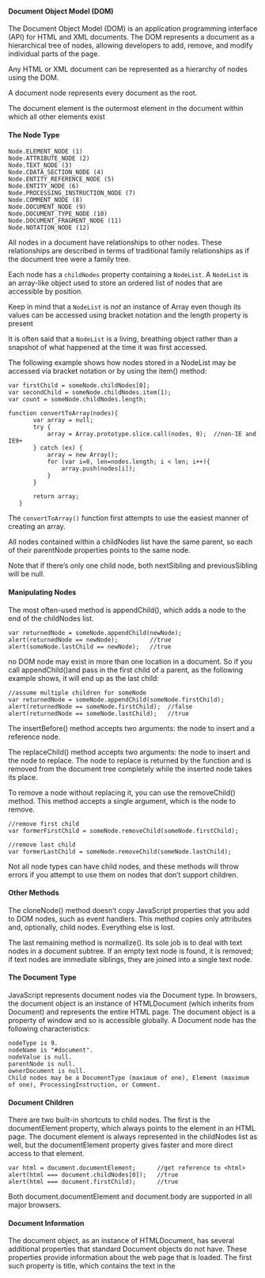 #### Document Object Model (DOM)

The Document Object Model (DOM) is an application programming interface (API) for HTML and XML documents. The DOM represents a document as a hierarchical tree of nodes, allowing developers to add, remove, and modify individual parts of the page.

Any HTML or XML document can be represented as a hierarchy of nodes using the DOM.

A document node represents every document as the root. 

The document element is the outermost element in the document within which all other elements exist

#### The Node Type

	Node.ELEMENT_NODE (1)
	Node.ATTRIBUTE_NODE (2)
	Node.TEXT_NODE (3)
	Node.CDATA_SECTION_NODE (4)
	Node.ENTITY_REFERENCE_NODE (5)
	Node.ENTITY_NODE (6)
	Node.PROCESSING_INSTRUCTION_NODE (7)
	Node.COMMENT_NODE (8)
	Node.DOCUMENT_NODE (9)
	Node.DOCUMENT_TYPE_NODE (10)
	Node.DOCUMENT_FRAGMENT_NODE (11)
	Node.NOTATION_NODE (12)

All nodes in a document have relationships to other nodes. These relationships are described in terms of traditional family relationships as if the document tree were a family tree.

Each node has a `childNodes` property containing a `NodeList`. A `NodeList` is an array-like object used to store an ordered list of nodes that are accessible by position.

Keep in mind that a `NodeList` is *not* an instance of Array even though its values can be accessed using bracket notation and the length property is present

It is often said that a `NodeList` is a living, breathing object rather than a snapshot of what happened at the time it was first accessed.

The following example shows how nodes stored in a NodeList may be accessed via bracket notation or by using the item() method:

    var firstChild = someNode.childNodes[0];
    var secondChild = someNode.childNodes.item(1);
    var count = someNode.childNodes.length;

    function convertToArray(nodes){
           var array = null;
           try {
               array = Array.prototype.slice.call(nodes, 0);  //non-IE and IE9+
           } catch (ex) {
               array = new Array();
               for (var i=0, len=nodes.length; i < len; i++){
                   array.push(nodes[i]);
               }
           }

           return array;
       }

The `convertToArray()` function first attempts to use the easiest manner of creating an array.

All nodes contained within a childNodes list have the same parent, so each of their parentNode properties points to the same node.

Note that if there’s only one child node, both nextSibling and previousSibling will be null.

#### Manipulating Nodes

The most often-used method is appendChild(), which adds a node to the end of the childNodes list.

	var returnedNode = someNode.appendChild(newNode);
	alert(returnedNode == newNode);         //true
	alert(someNode.lastChild == newNode);   //true

no DOM node may exist in more than one location in a document. So if you call appendChild()and pass in the first child of a parent, as the following example shows, it will end up as the last child:

	//assume multiple children for someNode
	var returnedNode = someNode.appendChild(someNode.firstChild);
	alert(returnedNode == someNode.firstChild);  //false
	alert(returnedNode == someNode.lastChild);   //true

The insertBefore() method accepts two arguments: the node to insert and a reference node.

The replaceChild() method accepts two arguments: the node to insert and the node to replace. The node to replace is returned by the function and is removed from the document tree completely while the inserted node takes its place.

To remove a node without replacing it, you can use the removeChild() method. This method accepts a single argument, which is the node to remove. 

	//remove first child
	var formerFirstChild = someNode.removeChild(someNode.firstChild);
	                   
	//remove last child
	var formerLastChild = someNode.removeChild(someNode.lastChild);

Not all node types can have child nodes, and these methods will throw errors if you attempt to use them on nodes that don’t support children.

#### Other Methods

The cloneNode() method doesn’t copy JavaScript properties that you add to DOM nodes, such as event handlers. This method copies only attributes and, optionally, child nodes. Everything else is lost.

The last remaining method is normalize(). Its sole job is to deal with text nodes in a document subtree. If an empty text node is found, it is removed; if text nodes are immediate siblings, they are joined into a single text node.

#### The Document Type

JavaScript represents document nodes via the Document type. In browsers, the document object is an instance of HTMLDocument (which inherits from Document) and represents the entire HTML page. The document object is a property of window and so is accessible globally. A Document node has the following characteristics:

	nodeType is 9.
	nodeName is "#document".
	nodeValue is null.
	parentNode is null.
	ownerDocument is null.
	Child nodes may be a DocumentType (maximum of one), Element (maximum of one), ProcessingInstruction, or Comment.

#### Document Children

There are two built-in shortcuts to child nodes. The first is the documentElement property, which always points to the <html> element in an HTML page. The document element is always represented in the childNodes list as well, but the documentElement property gives faster and more direct access to that element. 

	var html = document.documentElement;      //get reference to <html>
	alert(html === document.childNodes[0]);   //true
	alert(html === document.firstChild);      //true

Both document.documentElement and document.body are supported in all major browsers.

#### Document Information

The document object, as an instance of HTMLDocument, has several additional properties that standard Document objects do not have. These properties provide information about the web page that is loaded. The first such property is title, which contains the text in the <title> element and is displayed in the title bar or tab of the browser window. This property can be used to retrieve the current page title and to change the page title such that the changes are reflected in the

The next three properties are all related to the request for the web page: URL, domain, and referrer. The URL property contains the complete URL of the page (the URL in the address bar), the domain property contains just the domain name of the page, and the referrer property gives the URL of the page that linked to this page.

#### Locating Elements

Perhaps the most common DOM activity is to retrieve references to a specific element or sets of elements to perform certain operations. This capability is provided via a number of methods on the document object. The Document type provides two methods to this end: getElementById() and getElementsByTagName().

The getElementById() method accepts a single argument — the ID of an element to retrieve — and returns the element if found, or null if an element with that ID doesn’t exist. The ID must be an exact match, including character case, to the id attribute of an element on the page.

The getElementsByTagName() method is another commonly used method for retrieving element references. It accepts a single argument — the tag name of the elements to retrieve — and returns a NodeList containing zero or more elements. In HTML documents, this method returns an HTMLCollection object, which is very similar to a NodeList in that it is considered a “live” collection. For example, the following code retrieves all <img> elements in the page and returns an HTMLCollection:

	var images = document.getElementsByTagName("img");

The HTMLCollection object has an additional method, namedItem(), that lets you reference an item in the collection via its name attribute. For example, suppose you had the following <img> element in a page:

	<img src="myimage.gif" name="myImage">

A reference to this <img> element can be retrieved from the images variable like this:

	var myImage = images.namedItem("myImage");

You can also access named items by using bracket notation, as shown in the following example:

	var myImage = images["myImage"];


#### Document Writing

One of the older capabilities of the document object is the ability to write to the output stream of a web page. This capability comes in the form of four methods: write(), writeln(), open(), and close(). The write() and writeln() methods each accept a string argument to write to the output stream. write() simply adds the text as is, whereas writeln() appends a new-line character (\n) to the end of the string. 

The open() and close() methods are used to open and close the web page output stream, respectively. Neither method is required to be used when write() or writeln() is used during the course of page loading.

#### The Element Type

The Element type represents an XML or HTML element, providing access to information such as its tag name, children, and attributes. An Element node has the following characteristics:

	nodeType is 1.
	nodeName is the element’s tag name.
	nodeValue is null.
	parentNode may be a Document or Element.
	Child nodes may be Element, Text, Comment, ProcessingInstruction, CDATASection, or EntityReference.


	var div = document.getElementById("myDiv");
	alert(div.tagName);    //"DIV"
	alert(div.tagName == div.nodeName);   //true

#### HTML Elements

All HTML elements are represented by the HTMLElement type, either directly or through subtyping. The HTMLElement inherits directly from Element and adds several properties. Each property represents one of the following standard attributes that are available on every HTML element:

- id — A unique identifier for the element in the document.
- title — Additional information about the element, typically represented as a tooltip.
- lang — The language code for the contents of the element (rarely used).
- dir — The direction of the language, "ltr" (left-to-right) or "rtl" (right-to-left); also rarely used.
- className — The equivalent of the class attribute, which is used to specify CSS classes on an element. 	

	<div id="myDiv" class="bd" title="Body text" lang="en" dir="ltr"></div>

All of the information specified by this element may be retrieved using the following JavaScript code:

	var div = document.getElementById("myDiv");
	alert(div.id);         //"myDiv"
	alert(div.className);  //"bd"
	alert(div.title);      //"Body text"
	alert(div.lang);       //"en"
	alert(div.dir);        //"ltr"

Assigning new values to properties:

	div.id = "someOtherId";
	div.className = "ft";
	div.title = "Some other text";
	div.lang = "fr";
	div.dir ="rtl";	

Not all of the properties effect changes on the page when overwritten. Changes to id or lang will be transparent to the user (assuming no CSS styles are based on these values), whereas changes to title will be apparent only when the mouse is moved over the element.	

####  Getting Attributes

The three primary DOM methods for working with attributes are getAttribute(), setAttribute(), and removeAttribute(). 

	var div = document.getElementById("myDiv");
	alert(div.getAttribute("id"));         //"myDiv"
	alert(div.getAttribute("class"));      //"bd"
	alert(div.getAttribute("title"));      //"Body text"
	alert(div.getAttribute("lang"));       //"en"
	alert(div.getAttribute("dir"));        //"ltr"

The getAttribute() method can also retrieve the value of custom attributes that aren’t part of the formal HTML language. 

Note that attribute names are case-insensitive, so "ID" and "id" are considered the same attribute. Also note that, according to HTML5, custom attributes should be prepended with data- in order to validate.

### Setting Attributes

setAttribute() accepts two arguments: the name of the attribute to set and the value to set it to. If the attribute already exists, setAttribute() replaces its value with the one specified; if the attribute doesn’t exist, setAttribute() creates it and sets its value. 

